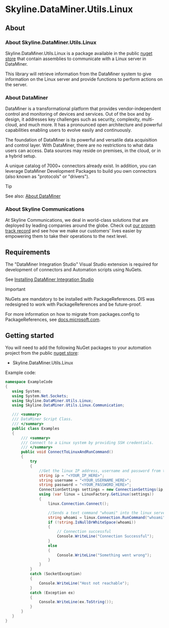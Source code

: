 # Skyline.DataMiner.Utils.Linux

## About

### About Skyline.DataMiner.Utils.Linux

Skyline.DataMiner.Utils.Linux is a package available in the public [nuget store](https://www.nuget.org/) that contain assemblies to communicate with a Linux server in DataMiner.

This library will retrieve information from the DataMiner system to give information on the Linux server and provide functions to perform actions on the server.

### About DataMiner

DataMiner is a transformational platform that provides vendor-independent control and monitoring of devices and services. Out of the box and by design, it addresses key challenges such as security, complexity, multi-cloud, and much more. It has a pronounced open architecture and powerful capabilities enabling users to evolve easily and continuously.

The foundation of DataMiner is its powerful and versatile data acquisition and control layer. With DataMiner, there are no restrictions to what data users can access. Data sources may reside on premises, in the cloud, or in a hybrid setup.

A unique catalog of 7000+ connectors already exist. In addition, you can leverage DataMiner Development Packages to build you own connectors (also known as "protocols" or "drivers").

> [!TIP]
> See also: [About DataMiner](https://aka.dataminer.services/about-dataminer)

### About Skyline Communications

At Skyline Communications, we deal in world-class solutions that are deployed by leading companies around the globe. Check out [our proven track record](https://aka.dataminer.services/about-skyline) and see how we make our customers' lives easier by empowering them to take their operations to the next level.

## Requirements

The "DataMiner Integration Studio" Visual Studio extension is required for development of connectors and Automation scripts using NuGets.

See [Installing DataMiner Integration Studio](https://aka.dataminer.services/DisInstallation)

> [!IMPORTANT]
> NuGets are mandatory to be installed with PackageReferences. DIS was redesigned to work with PackageReferences and be future-proof. 
>
> For more information on how to migrate from packages.config to PackageReferences, see [docs.microsoft.com](https://docs.microsoft.com/en-us/nuget/consume-packages/migrate-packages-config-to-package-reference).

## Getting started

You will need to add the following NuGet packages to your automation project from the public [nuget store](https://www.nuget.org/):
- Skyline.DataMiner.Utils.Linux

Example code:
 ```cs
namespace ExampleCode
{
	using System;
	using System.Net.Sockets;
	using Skyline.DataMiner.Utils.Linux;
	using Skyline.DataMiner.Utils.Linux.Communication;

	/// <summary>
	/// DataMiner Script Class.
	/// </summary>
	public class Examples
	{
		/// <summary>
		/// Connect to a Linux system by providing SSH credentials.
		/// </summary>
		public void ConnectToLinuxAndRunCommand()
		{
			try
			{
				//Get the linux IP address, username and password from the DM system.
				string ip = "<YOUR_IP_HERE>";
				string username = "<YOUR_USERNAME_HERE>";
				string password = "<YOUR_PASSWORD_HERE>";
				ConnectionSettings settings = new ConnectionSettings(ip, username, password);
				using (var linux = LinuxFactory.GetLinux(settings))
				{
					linux.Connection.Connect();

					//Sends a text command "whoami" into the linux server
					string whoami = linux.Connection.RunCommand("whoami");
					if (!string.IsNullOrWhiteSpace(whoami))
					{
						// Connection successful
						Console.WriteLine("Connection Successful");
					}
					else
					{
						Console.WriteLine("Something went wrong");
					}
				}
			}
			catch (SocketException)
			{
				Console.WriteLine("Host not reachable");
			}
			catch (Exception ex)
			{
				Console.WriteLine(ex.ToString());
			}
		}
	}
}
```